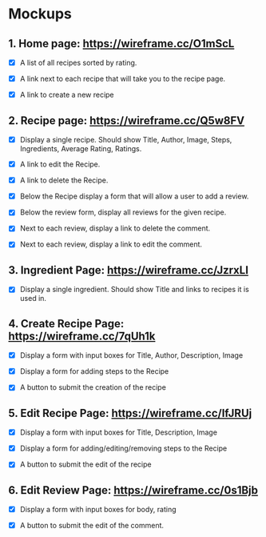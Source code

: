 # Mockups

## 1. Home page: https://wireframe.cc/O1mScL

  * [x] A list of all recipes sorted by rating.

  * [x] A link next to each recipe that will take you to the recipe page.

  * [x] A link to create a new recipe

## 2. Recipe page: https://wireframe.cc/Q5w8FV

  * [x] Display a single recipe. Should show Title, Author, Image, Steps, Ingredients, Average Rating, Ratings.

  * [x] A link to edit the Recipe.

  * [x] A link to delete the Recipe.

  * [x] Below the Recipe display a form that will allow a user to add a review.

  * [x] Below the review form, display all reviews for the given recipe.

  * [x] Next to each review, display a link to delete the comment.

  * [x] Next to each review, display a link to edit the comment.

## 3. Ingredient Page: https://wireframe.cc/JzrxLI

  * [x] Display a single ingredient. Should show Title and links to recipes it is used in.

## 4. Create Recipe Page: https://wireframe.cc/7qUh1k

  * [x] Display a form with input boxes for Title, Author, Description, Image

  * [x] Display a form for adding steps to the Recipe

  * [x] A button to submit the creation of the recipe

## 5. Edit Recipe Page: https://wireframe.cc/IfJRUj

  * [x] Display a form with input boxes for Title, Description, Image

  * [x] Display a form for adding/editing/removing steps to the Recipe

  * [x] A button to submit the edit of the recipe

## 6. Edit Review Page: https://wireframe.cc/0s1Bjb

  * [x] Display a form with input boxes for body, rating

  * [x] A button to submit the edit of the comment.
